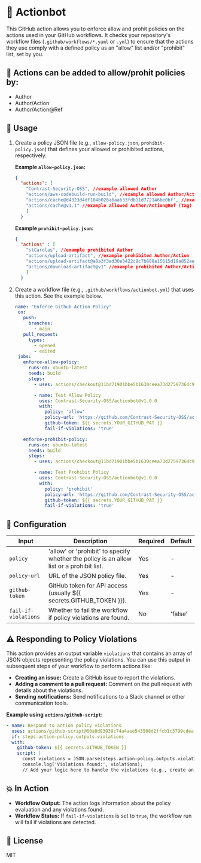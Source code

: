 # :running: Actionbot

This GitHub action allows you to enforce allow and prohit policies on the actions used in your GitHub workflows. It checks your repository's workflow files (`.github/workflows/*.yaml` or `.yml`) to ensure that the actions they use comply with a defined policy as an "allow" list and/or "prohibit" list, set by you.

## 🏁 Actions can be added to allow/prohit policies by:
* Author
* Author/Action
* Author/Action@Ref

## :dart: Usage

1. Create a policy JSON file (e.g., `allow-policy.json`, `prohibit-policy.json`) that defines your allowed or prohibited actions, respectively.
   
    **Example `allow-policy.json`:**
    
    ```json
    {
      "actions": [
        "Contrast-Security-OSS", //example allowed Author
        "actions/aws-codebuild-run-build", //example allowed Author/Action
        "actions/cache@d4323d4df104b026a6aa633fdb11d772146be0bf", //example allowed Author/Action@Ref (commit hash)
        "actions/cache@v3.1" //example allowed Author/Action@Ref (tag)
        ]
      }
    ```

    **Example `prohibit-policy.json`:**
    
    ```json
    {
      "actions" : [
        "stCarolas", //example prohibited Author
        "actions/upload-artifact", //example prohibited Author/Action
        "actions/upload-artifact@a8a3f3ad30e3422c9c7b888a15615d19a852ae32", //example prohibited Author/Action@Ref (commit hash)
        "actions/download-artifact@v1" //example prohibited Author/Action@Ref (tag)
        ]
      }
    ```
2. Create a workflow file (e.g., `.github/workflows/actionbot.yml`) that uses this action. See the example below.

   ```yaml
   name: "Enforce Github Action Policy"
    on:
      push:
        branches:
          - main
      pull_request:
        types:
          - opened
          - edited
    jobs:
      enforce-allow-policy:
        runs-on: ubuntu-latest
        needs: build
        steps:
          - uses: actions/checkout@11bd71901bbe5b1630ceea73d27597364c9af683 # v4.2.2

          - name: Test Allow Policy
            uses: Contrast-Security-OSS/actionbot@v1.0.0
            with:
              policy: 'allow'
              policy-url: 'https://github.com/Contrast-Security-OSS/actionbot/example_allow_policy.json' # Replace with your allow policy URL
              github-token: ${{ secrets.YOUR_GITHUB_PAT }}
              fail-if-violations: 'true'

      enforce-prohibit-policy:
        runs-on: ubuntu-latest
        needs: build
        steps:
          - uses: actions/checkout@11bd71901bbe5b1630ceea73d27597364c9af683 # v4.2.2

          - name: Test Prohibit Policy
            uses: Contrast-Security-OSS/actionbot@v1.0.0
            with:
              policy: 'prohibit'
              policy-url: 'https://github.com/Contrast-Security-OSS/actionbot/example_prohibit_policy.json' # Replace with your prohibit policy URL
              github-token: ${{ secrets.YOUR_GITHUB_PAT }}
              fail-if-violations: 'true'
    ```

## :pencil: Configuration

| Input | Description | Required | Default |
|---|---|---|---|
| `policy` |  'allow' or 'prohibit' to specify whether the policy is an allow list or a prohibit list. | Yes | - |
| `policy-url` | URL of the JSON policy file. | Yes | - |
| `github-token` | GitHub token for API access (usually ${{ secrets.GITHUB_TOKEN }}). | Yes | - |
| `fail-if-violations` | Whether to fail the workflow if policy violations are found. | No | 'false' |


## :warning: Responding to Policy Violations

This action provides an output variable `violations` that contains an array of JSON objects representing the policy violations. You can use this output in subsequent steps of your workflow to perform actions like:

* **Creating an issue:** Create a GitHub issue to report the violations.
* **Adding a comment to a pull request:** Comment on the pull request with details about the violations.
* **Sending notifications:** Send notifications to a Slack channel or other communication tools.

**Example using `actions/github-script`:**

```yaml
- name: Respond to action policy violations
  uses: actions/github-script@60a0d83039c74a4aee543508d2ffcb1c3799cdea # v7.0.1
  if: steps.action-policy.outputs.violations
  with:
    github-token: ${{ secrets.GITHUB_TOKEN }}
    script: |
      const violations = JSON.parse(steps.action-policy.outputs.violations);
      console.log('Violations found:', violations);
      // Add your logic here to handle the violations (e.g., create an issue, comment on a PR)
```

## :boom: In Action

* **Workflow Output:** The action logs information about the policy evaluation and any violations found.
* **Workflow Status:** If `fail-if-violations` is set to `true`, the workflow run will fail if violations are detected.

## :scroll: License

MIT

